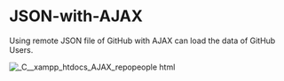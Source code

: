 # JSON-with-AJAX
Using remote JSON file of GitHub with AJAX can load the data of GitHub Users.

![_C__xampp_htdocs_AJAX_repopeople html](https://user-images.githubusercontent.com/80630408/186176183-094e7c20-3574-44d5-8d4d-9ccb5ca5b3a8.png)
